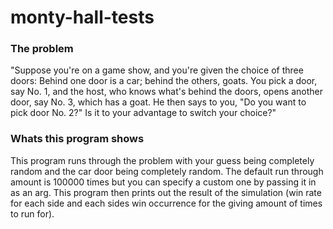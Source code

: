 # monty-hall-tests

### The problem
"Suppose you're on a game show, and you're given the choice of three doors: Behind one door is a car; behind the others, goats. You pick a door, say No. 1, and the host, who knows what's behind the doors, opens another door, say No. 3, which has a goat. He then says to you, "Do you want to pick door No. 2?" Is it to your advantage to switch your choice?"

### Whats this program shows
This program runs through the problem with your guess being completely random and the car door being completely random. The default run through amount is 100000 times but you can specify a custom one by passing it in as an arg. This program then prints out the result of the simulation (win rate for each side and each sides win occurrence for the giving amount of times to run for).
